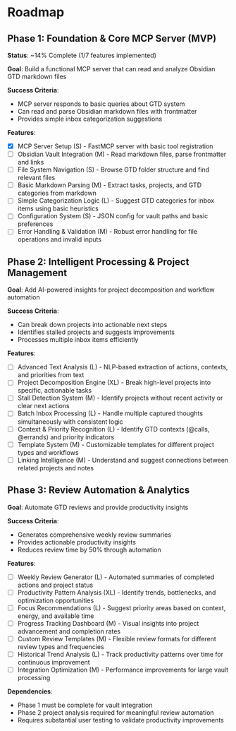 # Roadmap

## Phase 1: Foundation & Core MCP Server (MVP)
**Status**: ~14% Complete (1/7 features implemented)

**Goal**: Build a functional MCP server that can read and analyze Obsidian GTD markdown files

**Success Criteria**:
- MCP server responds to basic queries about GTD system
- Can read and parse Obsidian markdown files with frontmatter
- Provides simple inbox categorization suggestions

**Features**:
- [x] MCP Server Setup (S) - FastMCP server with basic tool registration
- [ ] Obsidian Vault Integration (M) - Read markdown files, parse frontmatter and links
- [ ] File System Navigation (S) - Browse GTD folder structure and find relevant files
- [ ] Basic Markdown Parsing (M) - Extract tasks, projects, and GTD categories from markdown
- [ ] Simple Categorization Logic (L) - Suggest GTD categories for inbox items using basic heuristics
- [ ] Configuration System (S) - JSON config for vault paths and basic preferences
- [ ] Error Handling & Validation (M) - Robust error handling for file operations and invalid inputs

## Phase 2: Intelligent Processing & Project Management
**Goal**: Add AI-powered insights for project decomposition and workflow automation

**Success Criteria**:
- Can break down projects into actionable next steps
- Identifies stalled projects and suggests improvements
- Processes multiple inbox items efficiently

**Features**:
- [ ] Advanced Text Analysis (L) - NLP-based extraction of actions, contexts, and priorities from text
- [ ] Project Decomposition Engine (XL) - Break high-level projects into specific, actionable tasks
- [ ] Stall Detection System (M) - Identify projects without recent activity or clear next actions
- [ ] Batch Inbox Processing (L) - Handle multiple captured thoughts simultaneously with consistent logic
- [ ] Context & Priority Recognition (L) - Identify GTD contexts (@calls, @errands) and priority indicators
- [ ] Template System (M) - Customizable templates for different project types and workflows
- [ ] Linking Intelligence (M) - Understand and suggest connections between related projects and notes

## Phase 3: Review Automation & Analytics
**Goal**: Automate GTD reviews and provide productivity insights

**Success Criteria**:
- Generates comprehensive weekly review summaries
- Provides actionable productivity insights
- Reduces review time by 50% through automation

**Features**:
- [ ] Weekly Review Generator (L) - Automated summaries of completed actions and project status
- [ ] Productivity Pattern Analysis (XL) - Identify trends, bottlenecks, and optimization opportunities
- [ ] Focus Recommendations (L) - Suggest priority areas based on context, energy, and available time
- [ ] Progress Tracking Dashboard (M) - Visual insights into project advancement and completion rates
- [ ] Custom Review Templates (M) - Flexible review formats for different review types and frequencies
- [ ] Historical Trend Analysis (L) - Track productivity patterns over time for continuous improvement
- [ ] Integration Optimization (M) - Performance improvements for large vault processing

**Dependencies**:
- Phase 1 must be complete for vault integration
- Phase 2 project analysis required for meaningful review automation
- Requires substantial user testing to validate productivity improvements
